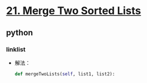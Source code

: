 # [21. Merge Two Sorted Lists](https://leetcode.com/problems/merge-two-sorted-lists/description/)
## python
### linklist
* 解法：
    ```python
    def mergeTwoLists(self, list1, list2):
    ```